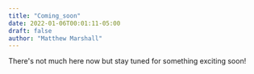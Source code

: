 ```yaml
---
title: "Coming_soon"
date: 2022-01-06T00:01:11-05:00
draft: false
author: "Matthew Marshall"
---
```


There's not much here now but stay tuned for something exciting soon!

